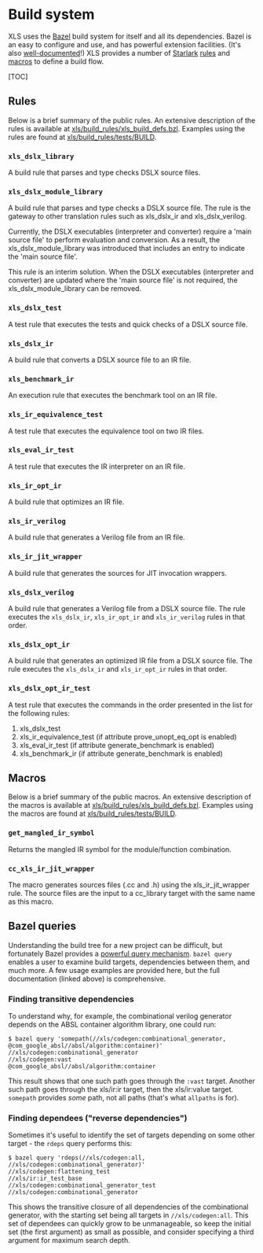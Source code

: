 # Build system

XLS uses the [Bazel](http://bazel.build) build system for itself and all its
dependencies. Bazel is an easy to configure and use, and has powerful extension
facilities. (It's also
[well-documented](https://docs.bazel.build/versions/master/bazel-overview.html)!)
XLS provides a number of
[Starlark](https://docs.bazel.build/versions/master/skylark/language.html)
[rules](https://docs.bazel.build/versions/master/skylark/rules.html) and
[macros](https://docs.bazel.build/versions/master/skylark/macros.html) to define
a build flow.

[TOC]

## Rules

Below is a brief summary of the public rules. An extensive description of the
rules is available at
[xls/build_rules/xls_build_defs.bzl](https://github.com/google/xls/tree/main/xls/build_rules/xls_build_defs.bzl).
Examples using the rules are found at
[xls/build_rules/tests/BUILD](https://github.com/google/xls/tree/main/xls/build_rules/tests/BUILD).

### `xls_dslx_library`

A build rule that parses and type checks DSLX source files.

### `xls_dslx_module_library`

A build rule that parses and type checks a DSLX source file. The rule is the
gateway to other translation rules such as xls_dslx_ir and xls_dslx_verilog.

Currently, the DSLX executables (interpreter and converter) require a
'main source file' to perform evaluation and conversion. As a result, the
xls_dslx_module_library was introduced that includes an entry to indicate the
'main source file'.

This rule is an interim solution. When the DSLX executables (interpreter and
converter) are updated where the 'main source file' is not required, the
xls_dslx_module_library can be removed.

### `xls_dslx_test`

A test rule that executes the tests and quick checks of a DSLX source file.

### `xls_dslx_ir`

A build rule that converts a DSLX source file to an IR file.

### `xls_benchmark_ir`

An execution rule that executes the benchmark tool on an IR file.

### `xls_ir_equivalence_test`

A test rule that executes the equivalence tool on two IR files.

### `xls_eval_ir_test`

A test rule that executes the IR interpreter on an IR file.

### `xls_ir_opt_ir`

A build rule that optimizes an IR file.

### `xls_ir_verilog`

A build rule that generates a Verilog file from an IR file.

### `xls_ir_jit_wrapper`

A build rule that generates the sources for JIT invocation wrappers.

### `xls_dslx_verilog`

A build rule that generates a Verilog file from a DSLX source file. The rule
executes the `xls_dslx_ir`, `xls_ir_opt_ir` and `xls_ir_verilog` rules in that
order.

### `xls_dslx_opt_ir`

A build rule that generates an optimized IR file from a DSLX source file. The
rule executes the `xls_dslx_ir` and `xls_ir_opt_ir` rules in that order.

### `xls_dslx_opt_ir_test`

A test rule that executes the commands in the order presented in the list for
the following rules:
   1. xls_dslx_test
   1. xls_ir_equivalence_test (if attribute prove_unopt_eq_opt is enabled)
   1. xls_eval_ir_test (if attribute generate_benchmark is enabled)
   1. xls_benchmark_ir (if attribute generate_benchmark is enabled)

## Macros

Below is a brief summary of the public macros. An extensive description of the
macros is available at
[xls/build_rules/xls_build_defs.bzl](https://github.com/google/xls/tree/main/xls/build_rules/xls_build_defs.bzl).
Examples using the macros are found at
[xls/build_rules/tests/BUILD](https://github.com/google/xls/tree/main/xls/build_rules/tests/BUILD).

### `get_mangled_ir_symbol`

Returns the mangled IR symbol for the module/function combination.

### `cc_xls_ir_jit_wrapper`

The macro generates sources files (.cc and .h) using the xls_ir_jit_wrapper
rule. The source files are the input to a cc_library target with the same name
as this macro.

## Bazel queries

Understanding the build tree for a new project can be difficult, but fortunately
Bazel provides a
[powerful query mechanism](https://docs.bazel.build/versions/master/query.html).
`bazel query` enables a user to examine build targets, dependencies between
them, and much more. A few usage examples are provided here, but the full
documentation (linked above) is comprehensive.

### Finding transitive dependencies

To understand why, for example, the combinational verilog generator depends on
the ABSL container algorithm library, one could run:

```
$ bazel query 'somepath(//xls/codegen:combinational_generator, @com_google_absl//absl/algorithm:container)'
//xls/codegen:combinational_generator
//xls/codegen:vast
@com_google_absl//absl/algorithm:container
```

This result shows that one such path goes through the `:vast` target. Another
such path goes through the xls/ir:ir target, then the xls/ir:value target.
`somepath` provides _some_ path, not all paths (that's what `allpaths` is for).

### Finding dependees ("reverse dependencies")

Sometimes it's useful to identify the set of targets depending on some other
target - the `rdeps` query performs this:

```
$ bazel query 'rdeps(//xls/codegen:all, //xls/codegen:combinational_generator)'
//xls/codegen:flattening_test
//xls/ir:ir_test_base
//xls/codegen:combinational_generator_test
//xls/codegen:combinational_generator
```

This shows the transitive closure of all dependencies of the combinational
generator, with the starting set being all targets in `//xls/codegen:all`. This
set of dependees can quickly grow to be unmanageable, so keep the initial set
(the first argument) as small as possible, and consider specifying a third
argument for maximum search depth.

